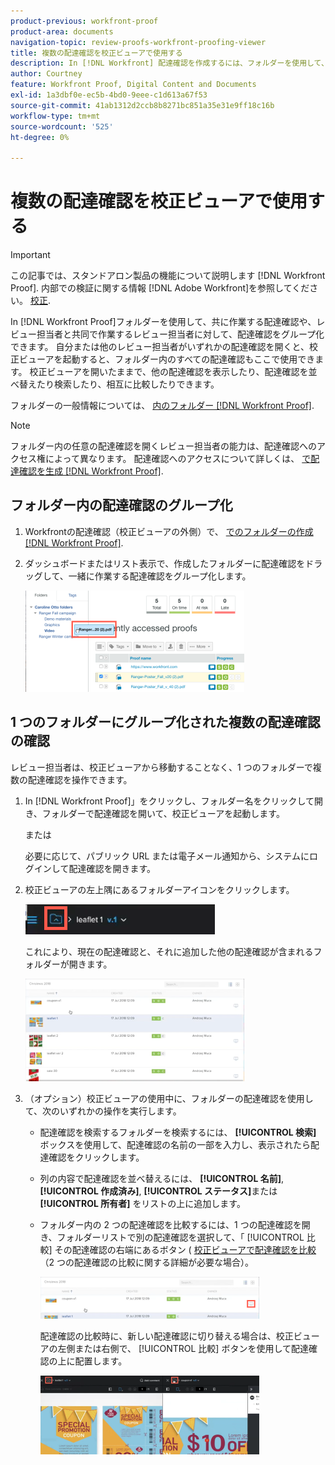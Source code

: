 ```yaml
---
product-previous: workfront-proof
product-area: documents
navigation-topic: review-proofs-workfront-proofing-viewer
title: 複数の配達確認を校正ビューアで使用する
description: In [!DNL Workfront] 配達確認を作成するには、フォルダーを使用して、共同作業を行う配達確認をグループ化したり、レビュー担当者と共同作業を行う配達確認をグループ化したりできます。 自分または他のレビュー担当者がいずれかの配達確認を開くと、校正ビューアを起動すると、フォルダー内のすべての配達確認もここで使用できます。 校正ビューアを開いたままで、他の配達確認を表示したり、配達確認を並べ替えたり検索したり、相互に比較したりできます。
author: Courtney
feature: Workfront Proof, Digital Content and Documents
exl-id: 1a3dbf0e-ec5b-4bd0-9eee-c1d613a67f53
source-git-commit: 41ab1312d2ccb8b8271bc851a35e31e9ff18c16b
workflow-type: tm+mt
source-wordcount: '525'
ht-degree: 0%

---
```


# 複数の配達確認を校正ビューアで使用する

>[!IMPORTANT]
>
>この記事では、スタンドアロン製品の機能について説明します [!DNL Workfront Proof]. 内部での検証に関する情報 [!DNL Adobe Workfront]を参照してください。 [校正](../../../review-and-approve-work/proofing/proofing.md).

In [!DNL Workfront Proof]フォルダーを使用して、共に作業する配達確認や、レビュー担当者と共同で作業するレビュー担当者に対して、配達確認をグループ化できます。 自分または他のレビュー担当者がいずれかの配達確認を開くと、校正ビューアを起動すると、フォルダー内のすべての配達確認もここで使用できます。 校正ビューアを開いたままで、他の配達確認を表示したり、配達確認を並べ替えたり検索したり、相互に比較したりできます。

フォルダーの一般情報については、 [内のフォルダー [!DNL Workfront Proof]](../../../workfront-proof/wp-work-proofsfiles/organize-your-work/folders.md).

>[!NOTE]
>
>フォルダー内の任意の配達確認を開くレビュー担当者の能力は、配達確認へのアクセス権によって異なります。 配達確認へのアクセスについて詳しくは、 [で配達確認を生成 [!DNL Workfront Proof]](../../../workfront-proof/wp-work-proofsfiles/create-proofs-and-files/generate-proofs.md).

## フォルダー内の配達確認のグループ化

1. Workfrontの配達確認（校正ビューアの外側）で、 [でのフォルダーの作成 [!DNL Workfront Proof]](../../../workfront-proof/wp-work-proofsfiles/organize-your-work/create-folders.md).
1. ダッシュボードまたはリスト表示で、作成したフォルダーに配達確認をドラッグして、一緒に作業する配達確認をグループ化します。

   ![Drag_proof_to_folder.png](assets/drag-proof-to-folder-350x162.png)

## 1 つのフォルダーにグループ化された複数の配達確認の確認

レビュー担当者は、校正ビューアから移動することなく、1 つのフォルダーで複数の配達確認を操作できます。

1. In [!DNL Workfront Proof]」をクリックし、フォルダー名をクリックして開き、フォルダーで配達確認を開いて、校正ビューアを起動します。

   または

   必要に応じて、パブリック URL または電子メール通知から、システムにログインして配達確認を開きます。

1. 校正ビューアの左上隅にあるフォルダーアイコンをクリックします。

   ![Folder_icon_in_proofing_viewer.png](assets/folder-icon-in-proofing-viewer.png)

   これにより、現在の配達確認と、それに追加した他の配達確認が含まれるフォルダーが開きます。

   ![Folder_containing_proofs_in_proofing_viewer.png](assets/folder-containing-proofs-in-proofing-viewer-350x164.png)

1. （オプション）校正ビューアの使用中に、フォルダーの配達確認を使用して、次のいずれかの操作を実行します。

   * 配達確認を検索するフォルダーを検索するには、 **[!UICONTROL 検索]** ボックスを使用して、配達確認の名前の一部を入力し、表示されたら配達確認をクリックします。
   * 列の内容で配達確認を並べ替えるには、 **[!UICONTROL 名前]**, **[!UICONTROL 作成済み]**, **[!UICONTROL ステータス]**&#x200B;または **[!UICONTROL 所有者]** をリストの上に追加します。

   * フォルダー内の 2 つの配達確認を比較するには、1 つの配達確認を開き、フォルダーリストで別の配達確認を選択して、「 [!UICONTROL 比較] その配達確認の右端にあるボタン ( [校正ビューアで配達確認を比較](../../../workfront-proof/wp-work-proofsfiles/review-proofs-wpv/compare-proofs.md) （2 つの配達確認の比較に関する詳細が必要な場合）。

      ![Compare_button_in_folder_list_in_proofing_viewer.png](assets/compare-button-350x67.png)

      配達確認の比較時に、新しい配達確認に切り替える場合は、校正ビューアの左側または右側で、 [!UICONTROL 比較] ボタンを使用して配達確認の上に配置します。

      ![](assets/mceclip0-350x126.png)
